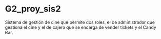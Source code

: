 # G2_proy_sis2
Sistema de gestión de cine que permite dos roles, el de administrador que gestiona el cine y el de cajero que se encarga de vender tickets y el Candy Bar.
